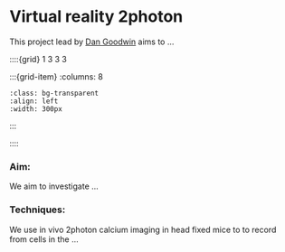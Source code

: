 # Virtual reality 2photon

This project lead by [Dan Goodwin](../our-team/members/dangoodwin) aims to ...


::::{grid} 1 3 3 3

:::{grid-item}
:columns: 8
```{image} ../img/projects/mouse_VR.png 
:class: bg-transparent
:align: left
:width: 300px
```
:::



::::



### Aim:
We aim to investigate ...

### Techniques:
We use in vivo 2photon calcium imaging in head fixed mice to to record from cells in the ...

